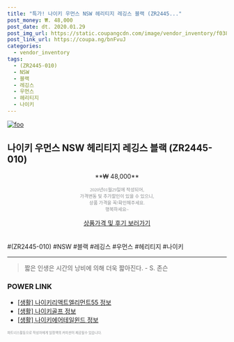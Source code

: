 ```yaml
--- 
title: "특가! 나이키 우먼스 NSW 헤리티지 레깅스 블랙 (ZR2445..." 
post_money: ₩. 48,000 
post_date: dt. 2020.01.29 
post_img_url: https://static.coupangcdn.com/image/vendor_inventory/f038/f8f8d25a5d4c73721f71af125ac8cdff005518089acd96176ec708c36cd3.jpg 
post_link_url: https://coupa.ng/bnFvuJ 
categories: 
  - vendor_inventory 
tags: 
  - (ZR2445-010) 
  - NSW 
  - 블랙 
  - 레깅스 
  - 우먼스 
  - 헤리티지 
  - 나이키 
--- 
```

[![foo](https://static.coupangcdn.com/image/vendor_inventory/f038/f8f8d25a5d4c73721f71af125ac8cdff005518089acd96176ec708c36cd3.jpg)](https://coupa.ng/bnFvuJ) 

## 나이키 우먼스 NSW 헤리티지 레깅스 블랙 (ZR2445-010) 
<p style="text-align: center;">**₩ 48,000**</p> 
<p style="text-align: center;"><span style="color: #898c8f; font-family: Georgia,Times,serif; font-size: 0.75em;">2020년01월29일에 작성되어, <br>가격변동 및 추가할인이 있을 수 있으니,<br> 상품 가격을 꼭!확인해주세요.<br>행복하세요~</span> 
</p>	 
<div markdown="0" style="text-align: center;"><a href="https://coupa.ng/bnFvuJ" class="btn btn--success">상품가격 및 후기 보러가기</a></div> 
<br><br> 
  #(ZR2445-010) #NSW #블랙 #레깅스 #우먼스 #헤리티지 #나이키 
<hr> 

> 짧은 인생은 시간의 낭비에 의해 더욱 짧아진다. - S. 존슨   


### POWER LINK

* <a href="https://blog.naver.com/sakai111/221763293736" target="_blank"> [생활] 나이키리액트엘리먼트55 정보 </a>
* <a href="https://blog.naver.com/sakai111/221768683062" target="_blank"> [생활] 나이키골프 정보 </a>
* <a href="https://blog.naver.com/fasyy4321/221763758578" target="_blank"> [생활] 나이키에어테일윈드 정보 </a>

<span style="color: #898c8f; font-family: Georgia,Times,serif; font-size: 0.55em;">파트너스활동으로 작성자에게 일정액의 커미션이 제공될수 있습니다.</span> 
